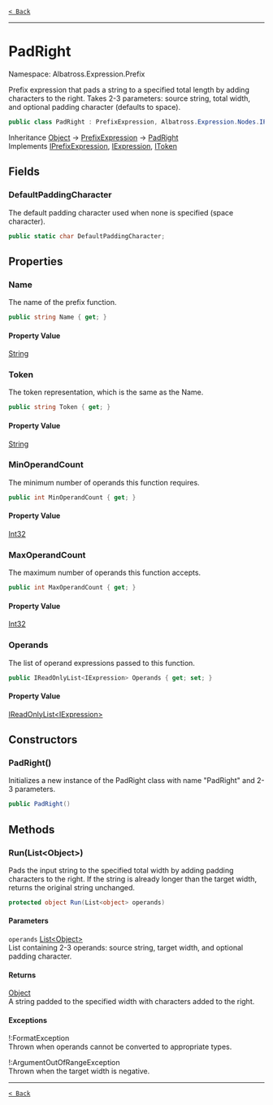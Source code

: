 [`< Back`](../../../)

---

# PadRight

Namespace: Albatross.Expression.Prefix

Prefix expression that pads a string to a specified total length by adding characters to the right.
 Takes 2-3 parameters: source string, total width, and optional padding character (defaults to space).

```csharp
public class PadRight : PrefixExpression, Albatross.Expression.Nodes.IPrefixExpression, Albatross.Expression.Nodes.IExpression, Albatross.Expression.Nodes.IToken
```

Inheritance [Object](https://docs.microsoft.com/en-us/dotnet/api/system.object) → [PrefixExpression](./albatross/expression/prefix/prefixexpression) → [PadRight](./albatross/expression/prefix/padright)<br>
Implements [IPrefixExpression](./albatross/expression/nodes/iprefixexpression), [IExpression](./albatross/expression/nodes/iexpression), [IToken](./albatross/expression/nodes/itoken)

## Fields

### **DefaultPaddingCharacter**

The default padding character used when none is specified (space character).

```csharp
public static char DefaultPaddingCharacter;
```

## Properties

### **Name**

The name of the prefix function.

```csharp
public string Name { get; }
```

#### Property Value

[String](https://docs.microsoft.com/en-us/dotnet/api/system.string)<br>

### **Token**

The token representation, which is the same as the Name.

```csharp
public string Token { get; }
```

#### Property Value

[String](https://docs.microsoft.com/en-us/dotnet/api/system.string)<br>

### **MinOperandCount**

The minimum number of operands this function requires.

```csharp
public int MinOperandCount { get; }
```

#### Property Value

[Int32](https://docs.microsoft.com/en-us/dotnet/api/system.int32)<br>

### **MaxOperandCount**

The maximum number of operands this function accepts.

```csharp
public int MaxOperandCount { get; }
```

#### Property Value

[Int32](https://docs.microsoft.com/en-us/dotnet/api/system.int32)<br>

### **Operands**

The list of operand expressions passed to this function.

```csharp
public IReadOnlyList<IExpression> Operands { get; set; }
```

#### Property Value

[IReadOnlyList&lt;IExpression&gt;](https://docs.microsoft.com/en-us/dotnet/api/system.collections.generic.ireadonlylist-1)<br>

## Constructors

### **PadRight()**

Initializes a new instance of the PadRight class with name "PadRight" and 2-3 parameters.

```csharp
public PadRight()
```

## Methods

### **Run(List&lt;Object&gt;)**

Pads the input string to the specified total width by adding padding characters to the right.
 If the string is already longer than the target width, returns the original string unchanged.

```csharp
protected object Run(List<object> operands)
```

#### Parameters

`operands` [List&lt;Object&gt;](https://docs.microsoft.com/en-us/dotnet/api/system.collections.generic.list-1)<br>
List containing 2-3 operands: source string, target width, and optional padding character.

#### Returns

[Object](https://docs.microsoft.com/en-us/dotnet/api/system.object)<br>
A string padded to the specified width with characters added to the right.

#### Exceptions

!:FormatException<br>
Thrown when operands cannot be converted to appropriate types.

!:ArgumentOutOfRangeException<br>
Thrown when the target width is negative.

---

[`< Back`](../../../)
